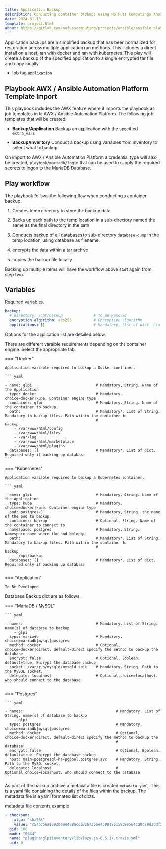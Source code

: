 ```yaml
---
title: Application Backup
description: Conducting container backups using No Fuss Computings Ansible playbooks
date: 2024-01-13
template: project.html
about: https://gitlab.com/nofusscomputing/projects/ansible/ansible_playbooks
---
```


Application backups are a simplified backup that has been normalized for restoration across multiple application run methods. This includes a direct install on a host, ran with docker and ran with kubernetes. This play will create a backup of the specified application to a single encrypted tar file and copy locally.

- job tag `application`


## Playbook AWX / Ansible Automation Platform Template Import

This playbook includes the AWX feature where it imports the playbook as job templates in to AWX / Ansible Automation Platform. The following job templates that will be created:

- **Backup/Application** Backup an application with the specified `extra_vars`

- **Backup/Inventory** Conduct a backup using variables from inventory to select what to backup

On import to AWX / Ansible Automation Platform a credential type will also be created, `playbook/mariadb/login` that can be used to supply the required secrets to logon to the MariaDB Database.


## Play workflow

The playbook follows the following flow when conducting a container backup.

1. Creates temp directory to store the backup data

1. Backs up each path to the temp location in a sub-directory named the same as the final directory in the path

1. Conducts backup of all databases to sub-directory `database-dump` in the temp location, using database as filename.

1. encrypts the data within a tar archive

1. copies the backup file locally

Backing up multiple items will have the workflow above start again from step two.

## Variables

Required variables.

``` yaml
backup:
  # directory: /opt/backup              # To Be Removed
  encryption_algorithm: aes256          # Encryption algorithm
  applications: []                      # Mandatory, List of dict. List of applications to backup

```

Options for the application list are detailed below.

There are different varaible requirements depending on the container engine. Select the appropriate tab.

=== "Docker"

    Application variable required to backup a Docker container.

    ``` yaml

    - name: glpi                             # Mandatory, String. Name of the Application
      type: docker                           # Mandatory. choice=docker|kube. Container engine type
      container: glpi                        # Mandatory. String. Name of the container to backup.
      path:                                  # Mandatory*. List of String. Mandatory to backup files. Path within the container to 
                                             #                                                        backup
        - /var/www/html/config
        - /var/www/html/files
        - /var/log
        - /var/www/html/marketplace
        - /var/www/html/plugins
      databases: []                          # Mandatory*. List of dict. Required only if backing up database
    ```

=== "Kubernetes"

    Application variable required to backup a Kubernetes container.

    ``` yaml

    - name: glpi                             # Mandatory, String. Name of the Application
      type: kube                             # Mandatory. choice=docker|kube. Container engine type
      pod: postgres-0                        # Mandatory, String. the name of the pod to backup
      container: backup                      # Optional. String. Name of the container to connect to.
      namespace: postgres                    # Mandatory. String. Namespace name where the pod belongs
      path:                                  # Mandatory*. List of String. Mandatory to backup files. Path within the container to 
                                             #                             backup
        - /opt/backup
      databases: []                          # Mandatory*. List of dict. Required only if backing up database
    ```

=== "Application"

    To Be Developed


Database Backup dict are as follows.

=== "MariaDB / MySQL"

    ``` yaml

    - names:                                 # Mandatory. List of String. name(s) of database to backup
        - glpi
      type: mariadb                          # Mandatory, choice=mariadb|mysql|postgres
      method: docker                         # Optional, choice=docker|direct. default=direct specify the method to backup the database
      encrypt: false                         # Optional, Boolean. default=true. Encrypt the database backup
      socket: /var/run/mysqld/mysqld.sock    # Mandatory. String. Path to the MySQL socket.
      delegate: localhost                    # Optional,choice=localhost. who should connect to the database
    ```

=== "Postgres"

    ``` yaml

    - names:                                          # Mandatory. List of String. name(s) of database to backup
        - glpi
      type: postgres                                  # Mandatory, choice=mariadb|mysql|postgres
      method: docker                                  # Optional, choice=docker|direct. default=direct specify the method to backup the
                                                      #                                                database
      encrypt: false                                  # Optional, Boolean. default=true. Encrypt the database backup
      host: main-postgresql-ha-pgpool.postgres.svc    # Mandatory. String. Path to the MySQL socket.
      delegate: localhost                             # Optional,choice=localhost. who should connect to the database
    ```


As part of the backup archive a metadata file is created `metadata.yaml`. This is a yaml file containing the details of the files within the backup. The metadata file is a yaml formated list of dicts.

metadata file contents example

``` yaml
- checksum:
    algo: "sha256"
    value: "c545cb6a1682beee488ac6b03b7356e459812515939e564cd0c79d3ddf2e2286"
  gid: 100
  mode: "0644"
  name: "plugins/glpiinventory/lib/lazy.js-0.5.1/.travis.yml"
  uid: 0
```
